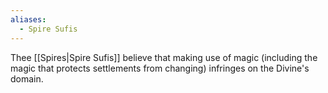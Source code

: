 ```yaml
---
aliases:
  - Spire Sufis
---
```

Thee [[Spires|Spire Sufis]] believe that making use of magic (including the magic that protects settlements from changing) infringes on the Divine's domain. 
